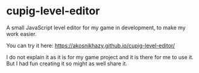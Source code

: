 # cupig-level-editor
A small JavaScript level editor for my game in development, to make my work easier.

You can try it here: https://akosnikhazy.github.io/cupig-level-editor/

I do not explain it as it is for my game project and it is there for me to use it. But I had fun creating it so might as well share it.
